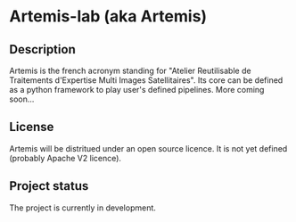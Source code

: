 # Artemis-lab (aka Artemis)

## Description
Artemis is the french acronym standing for "Atelier Reutilisable de Traitements d'Expertise Multi Images Satellitaires".
Its core can be defined as a python framework to play user's defined pipelines.
More coming soon... 

## License
Artemis will be distritued under an open source licence. It is not yet defined (probably Apache V2 licence).

## Project status
The project is currently in development.
